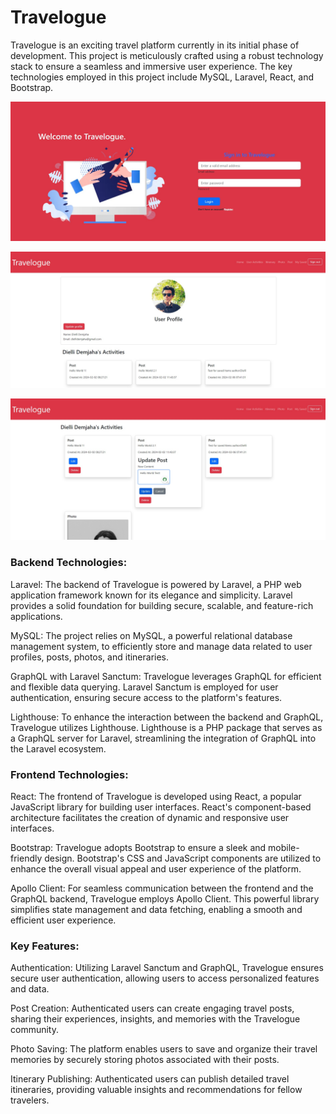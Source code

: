 # Travelogue

Travelogue is an exciting travel platform currently in its initial phase of development. This project is meticulously crafted using a robust technology stack to ensure a seamless and immersive user experience. The key technologies employed in this project include MySQL, Laravel, React, and Bootstrap.

![Example Screenshot](travelogue-login-1.jpg)

![Example Screenshot](travelogue-profile-1.jpg)

![Example Screenshot](travelogue-activities-1.jpg)


### Backend Technologies:

Laravel: The backend of Travelogue is powered by Laravel, a PHP web application framework known for its elegance and simplicity. Laravel provides a solid foundation for building secure, scalable, and feature-rich applications.

MySQL: The project relies on MySQL, a powerful relational database management system, to efficiently store and manage data related to user profiles, posts, photos, and itineraries.

GraphQL with Laravel Sanctum: Travelogue leverages GraphQL for efficient and flexible data querying. Laravel Sanctum is employed for user authentication, ensuring secure access to the platform's features.

Lighthouse: To enhance the interaction between the backend and GraphQL, Travelogue utilizes Lighthouse. Lighthouse is a PHP package that serves as a GraphQL server for Laravel, streamlining the integration of GraphQL into the Laravel ecosystem.

### Frontend Technologies:

React: The frontend of Travelogue is developed using React, a popular JavaScript library for building user interfaces. React's component-based architecture facilitates the creation of dynamic and responsive user interfaces.

Bootstrap: Travelogue adopts Bootstrap to ensure a sleek and mobile-friendly design. Bootstrap's CSS and JavaScript components are utilized to enhance the overall visual appeal and user experience of the platform.

Apollo Client: For seamless communication between the frontend and the GraphQL backend, Travelogue employs Apollo Client. This powerful library simplifies state management and data fetching, enabling a smooth and efficient user experience.

### Key Features:

Authentication: Utilizing Laravel Sanctum and GraphQL, Travelogue ensures secure user authentication, allowing users to access personalized features and data.

Post Creation: Authenticated users can create engaging travel posts, sharing their experiences, insights, and memories with the Travelogue community.

Photo Saving: The platform enables users to save and organize their travel memories by securely storing photos associated with their posts.

Itinerary Publishing: Authenticated users can publish detailed travel itineraries, providing valuable insights and recommendations for fellow travelers.
